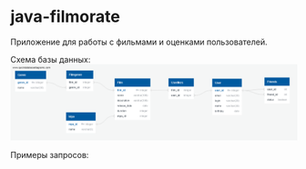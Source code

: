 # java-filmorate
Приложение для работы с фильмами и оценками пользователей.

Схема базы данных:
![](diagramDB.png)

Примеры запросов:

